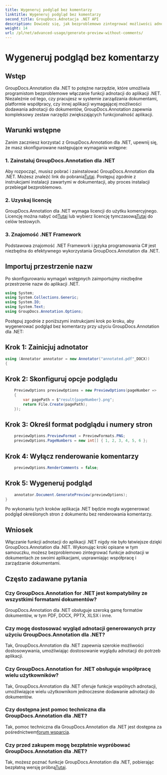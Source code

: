```yaml
---
title: Wygeneruj podgląd bez komentarzy
linktitle: Wygeneruj podgląd bez komentarzy
second_title: GroupDocs.Adnotacja .NET API
description: Dowiedz się, jak bezproblemowo zintegrować możliwości adnotacji w dokumentach z aplikacjami .NET przy użyciu GroupDocs.Annotation dla .NET.
weight: 14
url: /pl/net/advanced-usage/generate-preview-without-comments/
---
```


# Wygeneruj podgląd bez komentarzy

## Wstęp
GroupDocs.Annotation dla .NET to potężne narzędzie, które umożliwia programistom bezproblemowe włączanie funkcji adnotacji do aplikacji .NET. Niezależnie od tego, czy pracujesz w systemie zarządzania dokumentami, platformie współpracy, czy innej aplikacji wymagającej możliwości dodawania adnotacji do dokumentów, GroupDocs.Annotation zapewnia kompleksowy zestaw narzędzi zwiększających funkcjonalność aplikacji.
## Warunki wstępne
Zanim zaczniesz korzystać z GroupDocs.Annotation dla .NET, upewnij się, że masz skonfigurowane następujące wymagania wstępne:
### 1. Zainstaluj GroupDocs.Annotation dla .NET
 Aby rozpocząć, musisz pobrać i zainstalować GroupDocs.Annotation dla .NET. Możesz znaleźć link do pobrania[Tutaj](https://releases.groupdocs.com/annotation/net/). Postępuj zgodnie z instrukcjami instalacji zawartymi w dokumentacji, aby proces instalacji przebiegał bezproblemowo.
### 2. Uzyskaj licencję
 GroupDocs.Annotation dla .NET wymaga licencji do użytku komercyjnego. Licencję można nabyć od[Tutaj](https://purchase.groupdocs.com/buy) lub wybierz licencję tymczasową[Tutaj](https://purchase.groupdocs.com/temporary-license/) do celów testowych.
### 3. Znajomość .NET Framework
Podstawowa znajomość .NET Framework i języka programowania C# jest niezbędna do efektywnego wykorzystania GroupDocs.Annotation dla .NET.

## Importuj przestrzenie nazw
Po skonfigurowaniu wymagań wstępnych zaimportujmy niezbędne przestrzenie nazw do aplikacji .NET.

```csharp
using System;
using System.Collections.Generic;
using System.IO;
using System.Text;
using GroupDocs.Annotation.Options;
```

Postępuj zgodnie z poniższymi instrukcjami krok po kroku, aby wygenerować podgląd bez komentarzy przy użyciu GroupDocs.Annotation dla .NET:
## Krok 1: Zainicjuj adnotator
```csharp
using (Annotator annotator = new Annotator("annotated.pdf"_DOCX))
{
```
## Krok 2: Skonfiguruj opcje podglądu
```csharp
    PreviewOptions previewOptions = new PreviewOptions(pageNumber =>
    {
        var pagePath = $"result{pageNumber}.png";
        return File.Create(pagePath);
    });
```
## Krok 3: Określ format podglądu i numery stron
```csharp
    previewOptions.PreviewFormat = PreviewFormats.PNG;
    previewOptions.PageNumbers = new int[] { 1, 2, 3, 4, 5, 6 };
```
## Krok 4: Wyłącz renderowanie komentarzy
```csharp
    previewOptions.RenderComments = false;
```
## Krok 5: Wygeneruj podgląd
```csharp
    annotator.Document.GeneratePreview(previewOptions);
}
```
Po wykonaniu tych kroków aplikacja .NET będzie mogła wygenerować podgląd określonych stron z dokumentu bez renderowania komentarzy.

## Wniosek
Włączanie funkcji adnotacji do aplikacji .NET nigdy nie było łatwiejsze dzięki GroupDocs.Annotation dla .NET. Wykonując kroki opisane w tym samouczku, możesz bezproblemowo zintegrować funkcje adnotacji w dokumentach ze swoimi aplikacjami, usprawniając współpracę i zarządzanie dokumentami.
## Często zadawane pytania
### Czy GroupDocs.Annotation for .NET jest kompatybilny ze wszystkimi formatami dokumentów?
GroupDocs.Annotation dla .NET obsługuje szeroką gamę formatów dokumentów, w tym PDF, DOCX, PPTX, XLSX i inne.
### Czy mogę dostosować wygląd adnotacji generowanych przy użyciu GroupDocs.Annotation dla .NET?
Tak, GroupDocs.Annotation dla .NET zapewnia szerokie możliwości dostosowywania, umożliwiając dostosowanie wyglądu adnotacji do potrzeb aplikacji.
### Czy GroupDocs.Annotation for .NET obsługuje współpracę wielu użytkowników?
Tak, GroupDocs.Annotation dla .NET oferuje funkcje wspólnych adnotacji, umożliwiające wielu użytkownikom jednoczesne dodawanie adnotacji do dokumentów.
### Czy dostępna jest pomoc techniczna dla GroupDocs.Annotation dla .NET?
 Tak, pomoc techniczna dla GroupDocs.Annotation dla .NET jest dostępna za pośrednictwem[forum wsparcia](https://forum.groupdocs.com/c/annotation/10).
### Czy przed zakupem mogę bezpłatnie wypróbować GroupDocs.Annotation dla .NET?
 Tak, możesz poznać funkcje GroupDocs.Annotation dla .NET, pobierając bezpłatną wersję próbną[Tutaj](https://releases.groupdocs.com/).